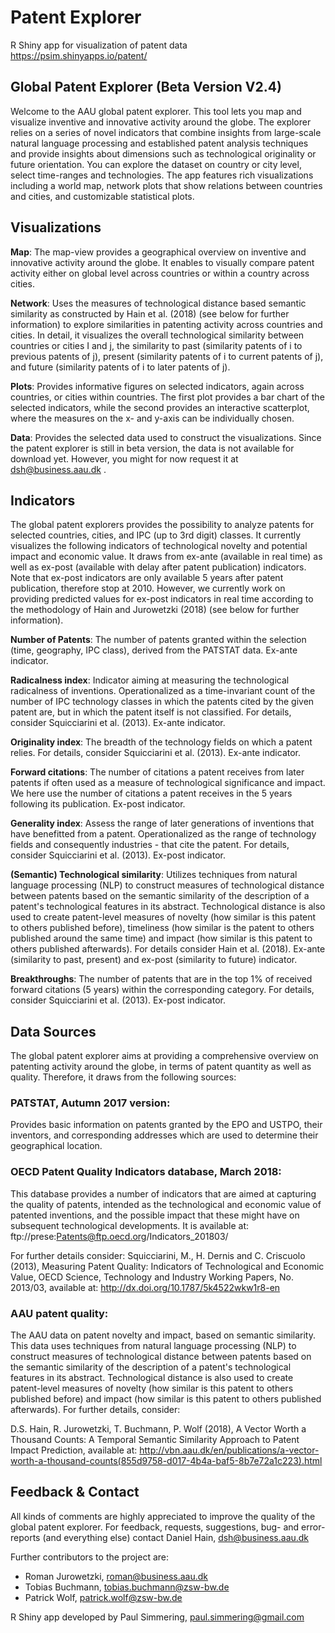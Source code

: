 # Patent Explorer
R Shiny app for visualization of patent data
https://psim.shinyapps.io/patent/

## Global Patent Explorer (Beta Version V2.4)
Welcome to the AAU global patent explorer. This tool lets you map and visualize inventive and innovative activity around the globe. The explorer relies on a series of novel indicators that combine insights from large-scale natural language processing and established patent analysis techniques and provide insights about dimensions such as technological originality or future orientation. You can explore the dataset on country or city level, select time-ranges and technologies. The app features rich visualizations including a world map, network plots that show relations between countries and cities, and customizable statistical plots.

## Visualizations
**Map**: The map-view provides a geographical overview on inventive and innovative activity around the globe. It enables to visually compare patent activity either on global level across countries or within a country across cities.

**Network**: Uses the measures of technological distance based semantic similarity as constructed by Hain et al. (2018) (see below for further information) to explore similarities in patenting activity across countries and cities. In detail, it visualizes the overall technological similarity between countries or cities I and j, the similarity to past (similarity patents of i to previous patents of j), present (similarity patents of i to current patents of j), and future (similarity patents of i to later patents of j).

**Plots**: Provides informative figures on selected indicators, again across countries, or cities within countries. The first plot provides a bar chart of the selected indicators, while the second provides an interactive scatterplot, where the measures on the x- and y-axis can be individually chosen.

**Data**: Provides the selected data used to construct the visualizations. Since the patent explorer is still in beta version, the data is not available for download yet. However, you might for now request it at dsh@business.aau.dk .

## Indicators
The global patent explorers provides the possibility to analyze patents for selected countries, cities, and IPC (up to 3rd digit) classes. It currently visualizes the following indicators of technological novelty and potential impact and economic value. It draws from ex-ante (available in real time) as well as ex-post (available with delay after patent publication) indicators. Note that ex-post indicators are only available 5 years after patent publication, therefore stop at 2010. However, we currently work on providing predicted values for ex-post indicators in real time according to the methodology of Hain and Jurowetzki (2018) (see below for further information).

**Number of Patents**: The number of patents granted within the selection (time, geography, IPC class), derived from the PATSTAT data. Ex-ante indicator.

**Radicalness index**: Indicator aiming at measuring the technological radicalness of inventions. Operationalized as a time-invariant count of the number of IPC technology classes in which the patents cited by the given patent are, but in which the patent itself is not classified. For details, consider Squicciarini et al. (2013). Ex-ante indicator.

**Originality index**: The breadth of the technology fields on which a patent relies. For details, consider Squicciarini et al. (2013). Ex-ante indicator.

**Forward citations**: The number of citations a patent receives from later patents if often used as a measure of technological significance and impact. We here use the number of citations a patent receives in the 5 years following its publication. Ex-post indicator.

**Generality index**: Assess the range of later generations of inventions that have benefitted from a patent. Operationalized as the range of technology fields and consequently industries - that cite the patent. For details, consider Squicciarini et al. (2013). Ex-post indicator.

**(Semantic) Technological similarity**: Utilizes techniques from natural language processing (NLP) to construct measures of technological distance between patents based on the semantic similarity of the description of a patent's technological features in its abstract. Technological distance is also used to create patent-level measures of novelty (how similar is this patent to others published before), timeliness (how similar is the patent to others published around the same time) and impact (how similar is this patent to others published afterwards). For details consider Hain et al. (2018). Ex-ante (similarity to past, present) and ex-post (similarity to future) indicator.

**Breakthroughs**: The number of patents that are in the top 1% of received forward citations (5 years) within the corresponding category. For details, consider Squicciarini et al. (2013). Ex-post indicator.

## Data Sources
The global patent explorer aims at providing a comprehensive overview on patenting activity around the globe, in terms of patent quantity as well as quality. Therefore, it draws from the following sources:

### PATSTAT, Autumn 2017 version:

Provides basic information on patents granted by the EPO and USTPO, their inventors, and corresponding addresses which are used to determine their geographical location.

### OECD Patent Quality Indicators database, March 2018:

This database provides a number of indicators that are aimed at capturing the quality of patents, intended as the technological and economic value of patented inventions, and the possible impact that these might have on subsequent technological developments. It is available at: ftp://prese:Patents@ftp.oecd.org/Indicators_201803/

For further details consider: Squicciarini, M., H. Dernis and C. Criscuolo (2013), Measuring Patent Quality: Indicators of Technological and Economic Value, OECD Science, Technology and Industry Working Papers, No. 2013/03, available at: http://dx.doi.org/10.1787/5k4522wkw1r8-en

### AAU patent quality:

The AAU data on patent novelty and impact, based on semantic similarity. This data uses techniques from natural language processing (NLP) to construct measures of technological distance between patents based on the semantic similarity of the description of a patent's technological features in its abstract. Technological distance is also used to create patent-level measures of novelty (how similar is this patent to others published before) and impact (how similar is this patent to others published afterwards). For further details, consider:

D.S. Hain, R. Jurowetzki, T. Buchmann, P. Wolf (2018), A Vector Worth a Thousand Counts: A Temporal Semantic Similarity Approach to Patent Impact Prediction, available at: http://vbn.aau.dk/en/publications/a-vector-worth-a-thousand-counts(855d9758-d017-4b4a-baf5-8b7e72a1c223).html

## Feedback & Contact
All kinds of comments are highly appreciated to improve the quality of the global patent explorer. For feedback, requests, suggestions, bug- and error-reports (and everything else) contact
Daniel Hain, dsh@business.aau.dk

Further contributors to the project are:
- Roman Jurowetzki, roman@business.aau.dk
- Tobias Buchmann, tobias.buchmann@zsw-bw.de
- Patrick Wolf, patrick.wolf@zsw-bw.de

R Shiny app developed by
Paul Simmering, paul.simmering@gmail.com

